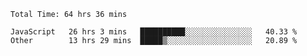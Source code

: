 
<!--START_SECTION:waka-->

```text
Total Time: 64 hrs 36 mins

JavaScript   26 hrs 3 mins   ██████████░░░░░░░░░░░░░░░   40.33 %
Other        13 hrs 29 mins  █████▒░░░░░░░░░░░░░░░░░░░   20.89 %
```

<!--END_SECTION:waka-->











